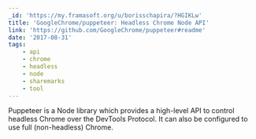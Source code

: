 ```yaml
---
_id: 'https://my.framasoft.org/u/borisschapira/?HGIKLw'
title: 'GoogleChrome/puppeteer: Headless Chrome Node API'
link: 'https://github.com/GoogleChrome/puppeteer#readme'
date: '2017-08-31'
tags:
    - api
    - chrome
    - headless
    - node
    - sharemarks
    - tool
---
```


<div class="markdown"><p>Puppeteer is a Node library which provides a high-level API to control headless Chrome over the DevTools Protocol. It can also be configured to use full (non-headless) Chrome.
</p></div>
